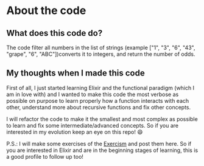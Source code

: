 # About the code

## What does this code do?

The code filter all numbers in the list of strings (example ["1", "3", "6", "43", "grape", "6", "ABC"])converts it to integers, and return the number of odds. 

## My thoughts when I made this code

First of all, I just started learning Elixir and the functional paradigm (which I am in love with) and I wanted to make this code the most verbose as possible on purpose to learn properly how a function interacts with each other, understand more about recursive functions and fix other concepts.

I will refactor the code to make it the smallest and most complex as possible to learn and fix some intermediate/advanced concepts. So if you are interested in my evolution keep an eye on this repo! :smile:

P.S.: I will make some exercises of the [Exercism](https://exercism.org/tracks/elixir) and post them here. So if you are interested in Elixir and are in the beginning stages of learning, this is a good profile to follow up too!




